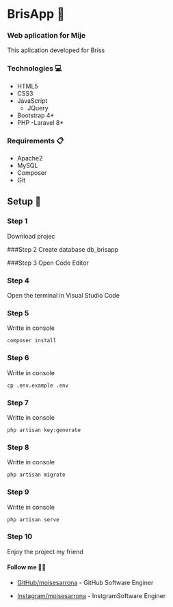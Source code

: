 # BrisApp 💙
### Web aplication for Mije

This aplication developed for Briss

### Technologies 💻
- HTML5
- CSS3
- JavaScript
    - JQuery
- Bootstrap 4*
- PHP
    -Laravel 8*

### Requirements 📋
- Apache2
- MySQL
- Composer
- Git

## Setup 🚀

### Step 1
Download projec

###Step 2
Create database db_brisapp

###Step 3
Open Code Editor

### Step 4
Open the terminal in Visual Studio Code

### Step 5
Writte in console 
````
composer install
````

### Step 6
Writte in console 
````
cp .env.example .env
````

### Step 7
Writte in console 
````
php artisan key:generate
````

### Step 8
Writte in console 
````
php artisan migrate
````

### Step 9
Writte in console 
````
php artisan serve
````

### Step 10
Enjoy the project my friend

#### Follow me 👨‍💻
* [GitHub/moisesarrona](https://github.com/MoisesArrona/) - GitHub Software Enginer

* [Instagram/moisesarrona](https://www.instagram.com/moisesarrona/) - InstgramSoftware Enginer